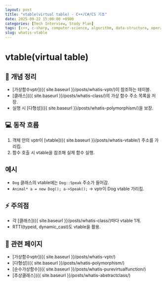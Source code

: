 ```yaml
---
layout: post
title: "vtable(virtual table) - C++/C#/CS 기초"
date: 2025-09-22 15:00:00 +0900
categories: [Tech Interview, Study Plan]
tags: [c++, c-sharp, computer-science, algorithm, data-structure, operating-system, network, database, design-pattern]
slug: whatis-vtable
---
```


# vtable(virtual table)

## 📌 개념 정리
- [가상함수vptr]({{ site.baseurl }}/posts/whatis-vptr/)이 참조하는 테이블.
- [클래스]({{ site.baseurl }}/posts/whatis-class/)의 가상 함수 주소 목록을 저장.
- 실행 시 [다형성]({{ site.baseurl }}/posts/whatis-polymorphism/)을 보장.

## 💻 동작 흐름
1. 객체 안의 vptr이 [vtable]({{ site.baseurl }}/posts/whatis-vtable/) 주소를 가리킴.
2. 함수 호출 시 vtable을 참조해 실제 함수 실행.

## 예시
- `Dog` 클래스의 vtable에는 `Dog::Speak` 주소가 들어감.
- `Animal* a = new Dog(); a->Speak();` → vptr이 Dog vtable 가리킴.

## ⚡ 주의점
- 각 [클래스]({{ site.baseurl }}/posts/whatis-class/)마다 vtable 1개.
- RTTI(typeid, dynamic_cast)도 vtable을 활용.

## 🔗 관련 페이지
- [가상함수vptr]({{ site.baseurl }}/posts/whatis-vptr/)
- [다형성]({{ site.baseurl }}/posts/whatis-polymorphism/)
- [순수가상함수]({{ site.baseurl }}/posts/whatis-purevirtualfunction/)
- [추상클래스]({{ site.baseurl }}/posts/whatis-abstractclass/)
